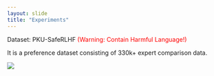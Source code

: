 ```yaml
---
layout: slide
title: "Experiments"
---
```


Dataset: PKU-SafeRLHF <span style="color: red;">(Warning: Contain Harmful Language!)</span>

It is a preference dataset consisting of 330k+ expert comparison data.

<img src="{{ site.baseurl }}/assets/img/Picture4.png" >



